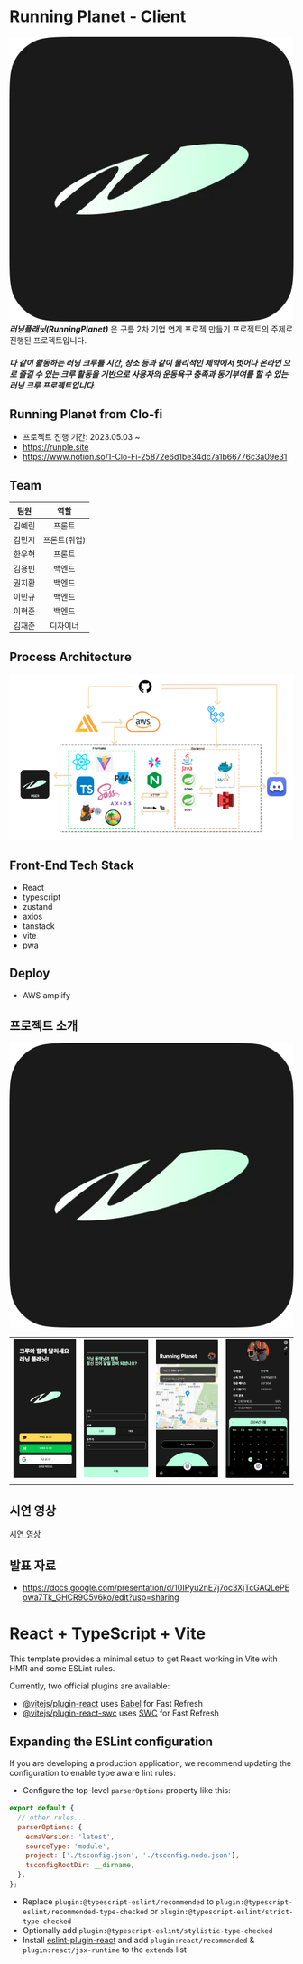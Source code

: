 # Running Planet - Client

![대표사진](/public/logo/icon-512x512.png)
**_러닝플래닛(RunningPlanet)_** 은 구름 2차 기업 연계 프로젝 만들기 프로젝트의 주제로 진행된 프로젝트입니다.<br/>

##### 다 같이 활동하는 러닝 크루를 시간, 장소 등과 같이 물리적인 제약에서 벗어나 온라인 으로 즐길 수 있는 크루 활동을 기반으로 사용자의 운동욕구 충족과 동기부여를 할 수 있는 러닝 크루 프로젝트입니다.

## Running Planet from Clo-fi

- 프로젝트 진행 기간: 2023.05.03 ~
- https://runple.site
- https://www.notion.so/1-Clo-Fi-25872e6d1be34dc7a1b66776c3a09e31

## Team

|  팀원  |     역할     |
| :----: | :----------: |
| 김예린 |    프론트    |
| 김민지 | 프론트(취업) |
| 한우혁 |    프론트    |
| 김용빈 |    백엔드    |
| 권지환 |    백엔드    |
| 이민규 |    백엔드    |
| 이혁준 |    백엔드    |
| 김재준 |   디자이너   |

## Process Architecture

![사진5](/public/readmeImgs/architecture.png)

## Front-End Tech Stack

- React
- typescript
- zustand
- axios
- tanstack
- vite
- pwa

## Deploy

- AWS amplify

## 프로젝트 소개

![사진1](/public/logo/icon-512x512.png)

|                                       |                                       |                                       |                                       |
| :-----------------------------------: | :-----------------------------------: | :-----------------------------------: | :-----------------------------------: |
| ![사진1](/public/readmeImgs/img1.png) | ![사진2](/public/readmeImgs/img2.png) | ![사진3](/public/readmeImgs/img3.png) | ![사진4](/public/readmeImgs/img4.png) |
|                                       |                                       |                                       |                                       |

## 시연 영상

[시연 영상](https://drive.google.com/file/d/19FSOIyqEvzjgoyFruKp1dz69w14tPloH/view?usp=sharing)

## 발표 자료

- https://docs.google.com/presentation/d/10IPyu2nE7j7oc3XjTcGAQLePEowa7Tk_GHCR9C5v6ko/edit?usp=sharing

# React + TypeScript + Vite

This template provides a minimal setup to get React working in Vite with HMR and some ESLint rules.

Currently, two official plugins are available:

- [@vitejs/plugin-react](https://github.com/vitejs/vite-plugin-react/blob/main/packages/plugin-react/README.md) uses [Babel](https://babeljs.io/) for Fast Refresh
- [@vitejs/plugin-react-swc](https://github.com/vitejs/vite-plugin-react-swc) uses [SWC](https://swc.rs/) for Fast Refresh

## Expanding the ESLint configuration

If you are developing a production application, we recommend updating the configuration to enable type aware lint rules:

- Configure the top-level `parserOptions` property like this:

```js
export default {
  // other rules...
  parserOptions: {
    ecmaVersion: 'latest',
    sourceType: 'module',
    project: ['./tsconfig.json', './tsconfig.node.json'],
    tsconfigRootDir: __dirname,
  },
};
```

- Replace `plugin:@typescript-eslint/recommended` to `plugin:@typescript-eslint/recommended-type-checked` or `plugin:@typescript-eslint/strict-type-checked`
- Optionally add `plugin:@typescript-eslint/stylistic-type-checked`
- Install [eslint-plugin-react](https://github.com/jsx-eslint/eslint-plugin-react) and add `plugin:react/recommended` & `plugin:react/jsx-runtime` to the `extends` list
